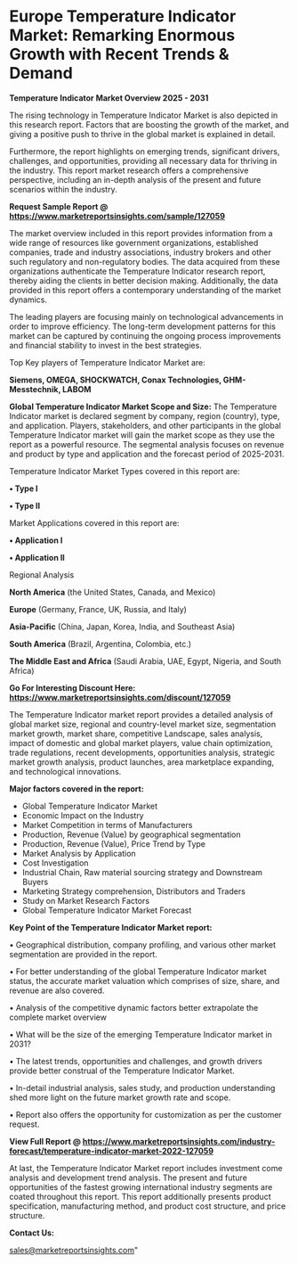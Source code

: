  # Europe Temperature Indicator Market: Remarking Enormous Growth with Recent Trends & Demand

<Strong> Temperature Indicator Market Overview 2025 - 2031</strong>

The rising technology in Temperature Indicator Market is also depicted in this research report. Factors that are boosting the growth of the market, and giving a positive push to thrive in the global market is explained in detail.

Furthermore, the report highlights on emerging trends, significant drivers, challenges, and opportunities, providing all necessary data for thriving in the industry. This report market research offers a comprehensive perspective, including an in-depth analysis of the present and future scenarios within the industry.

<strong>Request Sample Report @ <a href=https://www.marketreportsinsights.com/sample/127059>https://www.marketreportsinsights.com/sample/127059</a></strong>

The market overview included in this report provides information from a wide range of resources like government organizations, established companies, trade and industry associations, industry brokers and other such regulatory and non-regulatory bodies. The data acquired from these organizations authenticate the Temperature Indicator research report, thereby aiding the clients in better decision making. Additionally, the data provided in this report offers a contemporary understanding of the market dynamics.

The leading players are focusing mainly on technological advancements in order to improve efficiency. The long-term development patterns for this market can be captured by continuing the ongoing process improvements and financial stability to invest in the best strategies.

Top Key players of Temperature Indicator Market are:

<strong>Siemens, OMEGA, SHOCKWATCH, Conax Technologies, GHM-Messtechnik, LABOM</strong>

<strong><b>Global Temperature Indicator Market Scope and Size:</b></strong>
The Temperature Indicator market is declared segment by company, region (country), type, and application. Players, stakeholders, and other participants in the global Temperature Indicator market will gain the market scope as they use the report as a powerful resource. The segmental analysis focuses on revenue and product by type and application and the forecast period of 2025-2031.

Temperature Indicator Market Types covered in this report are:

<strong>• Type I

• Type II</strong>

Market Applications covered in this report are:

<strong>• Application I

• Application II</strong> 

Regional Analysis

<strong>North America</strong> (the United States, Canada, and Mexico)

<strong>Europe</strong> (Germany, France, UK, Russia, and Italy)

<strong>Asia-Pacific</strong> (China, Japan, Korea, India, and Southeast Asia)

<strong>South America</strong> (Brazil, Argentina, Colombia, etc.)

<strong>The Middle East and Africa</strong> (Saudi Arabia, UAE, Egypt, Nigeria, and South Africa)

<strong>Go For Interesting Discount Here: <a href=https://www.marketreportsinsights.com/discount/127059>https://www.marketreportsinsights.com/discount/127059</a></strong>

The Temperature Indicator market report provides a detailed analysis of global market size, regional and country-level market size, segmentation market growth, market share, competitive Landscape, sales analysis, impact of domestic and global market players, value chain optimization, trade regulations, recent developments, opportunities analysis, strategic market growth analysis, product launches, area marketplace expanding, and technological innovations.

<strong><b>Major factors covered in the report:</b></strong>
<ul>
  <li>Global Temperature Indicator Market </li>
  <li>Economic Impact on the Industry</li>
  <li>Market Competition in terms of Manufacturers</li>
  <li>Production, Revenue (Value) by geographical segmentation</li>
  <li>Production, Revenue (Value), Price Trend by Type</li>
  <li>Market Analysis by Application</li>
  <li>Cost Investigation</li>
  <li>Industrial Chain, Raw material sourcing strategy and Downstream Buyers</li>
  <li>Marketing Strategy comprehension, Distributors and Traders</li>
  <li>Study on Market Research Factors</li>
  <li>Global Temperature Indicator Market Forecast</li>
</ul>

<strong><b>Key Point of the Temperature Indicator Market report:</b></strong>

• Geographical distribution, company profiling, and various other market segmentation are provided in the report.

• For better understanding of the global Temperature Indicator market status, the accurate market valuation which comprises of size, share, and revenue are also covered.

• Analysis of the competitive dynamic factors better extrapolate the complete market overview

• What will be the size of the emerging Temperature Indicator market in 2031?

• The latest trends, opportunities and challenges, and growth drivers provide better construal of the Temperature Indicator Market.

• In-detail industrial analysis, sales study, and production understanding shed more light on the future market growth rate and scope.

• Report also offers the opportunity for customization as per the customer request.

<strong><b>View Full Report @ <a href=https://www.marketreportsinsights.com/industry-forecast/temperature-indicator-market-2022-127059>https://www.marketreportsinsights.com/industry-forecast/temperature-indicator-market-2022-127059</a></b></strong>


At last, the Temperature Indicator Market report includes investment come analysis and development trend analysis. The present and future opportunities of the fastest growing international industry segments are coated throughout this report. This report additionally presents product specification, manufacturing method, and product cost structure, and price structure.

<strong>Contact Us:</strong>

sales@marketreportsinsights.com"
